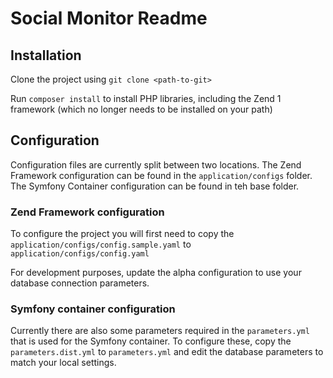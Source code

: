 # Social Monitor Readme

## Installation

Clone the project using `git clone <path-to-git>`

Run `composer install` to install PHP libraries, including the Zend 1 framework (which no longer needs to be installed on your path)

## Configuration

Configuration files are currently split between two locations. The Zend Framework configuration can be found in the `application/configs` folder. The Symfony Container configuration can be found in teh base folder.

### Zend Framework configuration

To configure the project you will first need to copy the `application/configs/config.sample.yaml` to `application/configs/config.yaml`

For development purposes, update the alpha configuration to use your database connection parameters.

### Symfony container configuration

Currently there are also some parameters required in the `parameters.yml` that is used for the Symfony container. To configure these, copy the `parameters.dist.yml` to `parameters.yml` and edit the database parameters to match your local settings.

